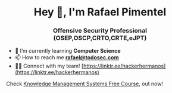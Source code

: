 <h1 align="center">Hey 👋, I'm Rafael Pimentel</h1>
<h3 align="center">Offensive Security Professional (OSEP,OSCP,CRTO,CRTE,eJPT)</h3>

- 🌱 I’m currently learning **Computer Science**
- 📫 How to reach me **rafael@todosec.com**
- 🤜🤛 Connect with my team! [https://linktr.ee/hackerhermanos](https://linktr.ee/hackerhermanos)

Check [Knowledge Management Systems Free Course]([https://github.com/Hacker-Hermanos/NetRunners](https://github.com/Hacker-Hermanos/Knowledge-Management-for-Offensive-Security-Professionals)), out now!
